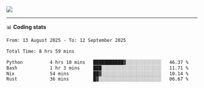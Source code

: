 <picture>
  <source
  srcset="https://github-readme-stats.vercel.app/api?username=sant0s12&show_icons=true&theme=dark"
  media="(prefers-color-scheme: dark)"
  />
  <source
  srcset="https://github-readme-stats.vercel.app/api?username=sant0s12&show_icons=true"
  media="(prefers-color-scheme: light)"
  />
  <img src="https://github-readme-stats.vercel.app/api?username=sant0s12&show_icons=true" />
</picture>

---

📊 **Coding stats**

<!--START_SECTION:waka-->

```txt
From: 13 August 2025 - To: 12 September 2025

Total Time: 8 hrs 59 mins

Python          4 hrs 10 mins   ███████████▓░░░░░░░░░░░░░   46.37 %
Bash            1 hr 3 mins     ███░░░░░░░░░░░░░░░░░░░░░░   11.71 %
Nix             54 mins         ██▓░░░░░░░░░░░░░░░░░░░░░░   10.14 %
Rust            36 mins         █▓░░░░░░░░░░░░░░░░░░░░░░░   06.67 %
```

<!--END_SECTION:waka-->
